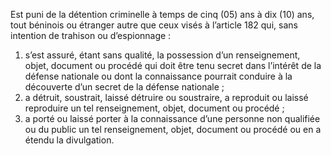 Est puni de la détention criminelle à temps de cinq (05) ans à dix (10) ans, tout béninois ou étranger autre que ceux visés à l’article 182 qui, sans intention de trahison ou d’espionnage :
1. s’est assuré, étant sans qualité, la possession d’un renseignement, objet, document ou procédé qui doit être tenu secret dans l’intérêt de la défense nationale ou dont la connaissance pourrait conduire à la découverte d’un secret de la défense nationale ;
2. a détruit, soustrait, laissé détruire ou soustraire, a reproduit ou laissé reproduire un tel renseignement, objet, document ou procédé ;
3. a porté ou laissé porter à la connaissance d’une personne non qualifiée ou du public un tel renseignement, objet, document ou procédé ou en a étendu la divulgation.